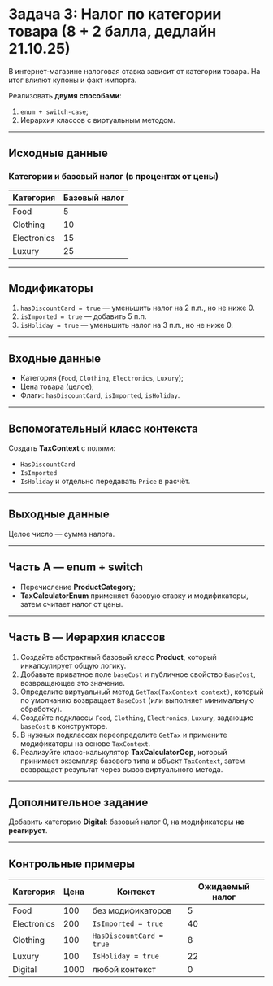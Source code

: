 # Задача 3: Налог по категории товара (8 + 2 балла, дедлайн 21.10.25)

В интернет‑магазине налоговая ставка зависит от категории товара. На итог влияют купоны и факт импорта.

Реализовать **двумя способами**:
1. `enum + switch-case`;
2. Иерархия классов с виртуальным методом.

---

## Исходные данные
### Категории и базовый налог (в процентах от цены)
| Категория | Базовый налог |
|-----------|---------------|
| Food | 5 |
| Clothing | 10 |
| Electronics | 15 |
| Luxury | 25 |

---

## Модификаторы
1. `hasDiscountCard = true` — уменьшить налог на 2 п.п., но не ниже 0.
2. `isImported = true` — добавить 5 п.п.
3. `isHoliday = true` — уменьшить налог на 3 п.п., но не ниже 0.

---

## Входные данные
- Категория (`Food`, `Clothing`, `Electronics`, `Luxury`);
- Цена товара (целое);
- Флаги: `hasDiscountCard`, `isImported`, `isHoliday`.

---

## Вспомогательный класс контекста
Создать **TaxContext** с полями:
- `HasDiscountCard`
- `IsImported`
- `IsHoliday`
и отдельно передавать `Price` в расчёт.

---

## Выходные данные
Целое число — сумма налога.

---

## Часть A — enum + switch
- Перечисление **ProductCategory**;
- **TaxCalculatorEnum** применяет базовую ставку и модификаторы, затем считает налог от цены.

---

## Часть B — Иерархия классов
1. Создайте абстрактный базовый класс **Product**, который инкапсулирует общую логику.
2. Добавьте приватное поле `baseCost` и публичное свойство `BaseCost`, возвращающее это значение.
3. Определите виртуальный метод `GetTax(TaxContext context)`, который по умолчанию возвращает `BaseCost` (или выполняет минимальную обработку).
4. Создайте подклассы `Food`, `Clothing`, `Electronics`, `Luxury`, задающие `baseCost` в конструкторе.
5. В нужных подклассах переопределите `GetTax` и примените модификаторы на основе `TaxContext`.
6. Реализуйте класс-калькулятор **TaxCalculatorOop**, который принимает экземпляр базового типа и объект `TaxContext`, затем возвращает результат через вызов виртуального метода.

---

## Дополнительное задание
Добавить категорию **Digital**: базовый налог 0, на модификаторы **не реагирует**.

---

## Контрольные примеры
| Категория | Цена | Контекст | Ожидаемый налог |
|-----------|------|----------|-----------------|
| Food | 100 | без модификаторов | 5 |
| Electronics | 200 | `IsImported = true` | 40 |
| Clothing | 100 | `HasDiscountCard = true` | 8 |
| Luxury | 100 | `IsHoliday = true` | 22 |
| Digital | 1000 | любой контекст | 0 |
